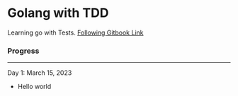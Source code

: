 # Golang with TDD 

Learning go with Tests.  [Following Gitbook Link](https://quii.gitbook.io/learn-go-with-tests/)

### Progress
______________________

Day 1: March 15, 2023

* Hello world